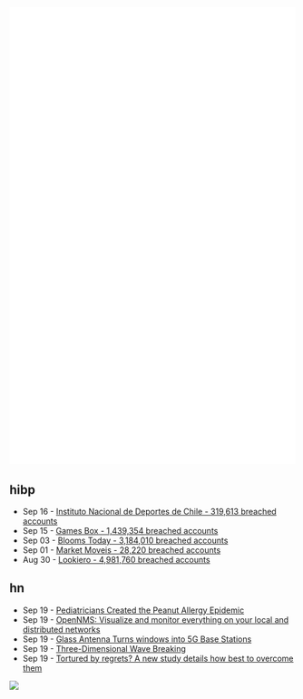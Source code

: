 ![Metrics](https://raw.githubusercontent.com/phixion/phixion/master/metrics.svg)

## hibp

<!--
for https://github.com/phixion/phixion/blob/main/.github/workflows/feeds.yml
-->
<!--START_SECTION:haveibeenpwnd-->
- Sep 16 - [Instituto Nacional de Deportes de Chile - 319,613 breached accounts](https://haveibeenpwned.com/PwnedWebsites#InstitutoNacionalDeDeportesDeChile)
- Sep 15 - [Games Box - 1,439,354 breached accounts](https://haveibeenpwned.com/PwnedWebsites#GamesBox)
- Sep 03 - [Blooms Today - 3,184,010 breached accounts](https://haveibeenpwned.com/PwnedWebsites#BloomsToday)
- Sep 01 - [Market Moveis - 28,220 breached accounts](https://haveibeenpwned.com/PwnedWebsites#MarketMoveis)
- Aug 30 - [Lookiero - 4,981,760 breached accounts](https://haveibeenpwned.com/PwnedWebsites#Lookiero)
<!--END_SECTION:haveibeenpwnd-->

## hn

<!--
for https://github.com/phixion/phixion/blob/main/.github/workflows/feeds.yml
-->
<!--START_SECTION:hn-->
- Sep 19 - [Pediatricians Created the Peanut Allergy Epidemic](https://www.wsj.com/health/how-pediatricians-created-the-peanut-allergy-epidemic-952831c4)
- Sep 19 - [OpenNMS: Visualize and monitor everything on your local and distributed networks](https://www.opennms.com/opennms-feature-list/)
- Sep 19 - [Glass Antenna Turns windows into 5G Base Stations](https://spectrum.ieee.org/5g-antenna-transparent-window)
- Sep 19 - [Three-Dimensional Wave Breaking](https://www.nature.com/articles/s41586-024-07886-z)
- Sep 19 - [Tortured by regrets? A new study details how best to overcome them](https://www.latimes.com/lifestyle/story/2024-09-18/regret-how-to-overcome)
<!--END_SECTION:hn-->

<!--
for https://yhype.me
-->
![](https://hit.yhype.me/github/profile?user_id=13013670)
